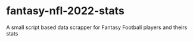 # fantasy-nfl-2022-stats
A small script based data scrapper for Fantasy Football players and theirs stats
